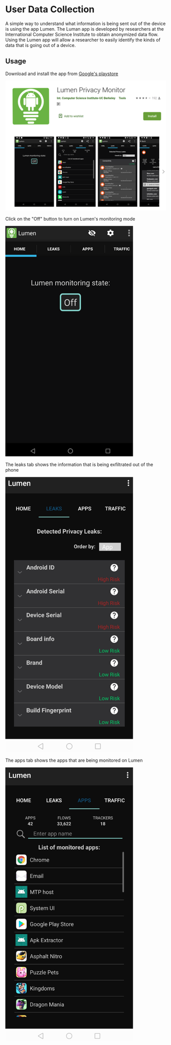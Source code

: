 # User Data Collection

A simple way to understand what information is being sent out of the device is using the app Lumen. The Luman app is developed by researchers at the International Computer Science Institute to obtain anonymized data flow. Using the Lumen app will allow a researcher to easily identify the kinds of data that is going out of a device.

## Usage

Download and install the app from [Google's playstore](https://play.google.com/store/apps/details?id=edu.berkeley.icsi.haystack&hl=en_SG)

<img src="/images/lumen_download.png" width="700"/>

Click on the "Off" button to turn on Lumen's monitoring mode

<img src="/images/lumen_monitor.png" width="400"/>

The leaks tab shows the information that is being exfiltrated out of the phone

<img src="/images/lumen_leak.png" width="400"/>

The apps tab shows the apps that are being monitored on Lumen

<img src="/images/lumen_app.png" width="400"/>
